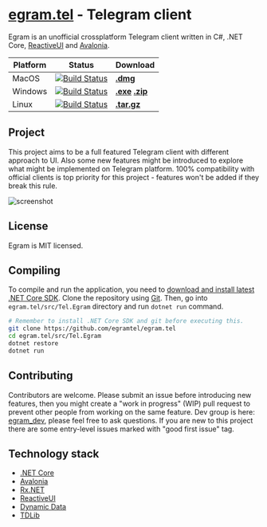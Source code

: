 # [egram.tel](https://egram.tel) - Telegram client

Egram is an unofficial crossplatform Telegram client written in C#, .NET Core, [ReactiveUI](https://github.com/reactiveui/ReactiveUI) and [Avalonia](https://github.com/AvaloniaUI/Avalonia).

| Platform | Status | Download |
| -------- | ------ | -------- |
| MacOS    | [![Build Status](https://dev.azure.com/egramtel/egramtel/_apis/build/status/egram?branchName=master)](https://dev.azure.com/egramtel/egramtel/_build/latest?definitionId=5?branchName=master) | **[.dmg](https://github.com/egramtel/egram.tel/releases)** |
| Windows  | [![Build Status](https://dev.azure.com/egramtel/egramtel/_apis/build/status/egram?branchName=master)](https://dev.azure.com/egramtel/egramtel/_build/latest?definitionId=5?branchName=master) | **[.exe](https://github.com/egramtel/egram.tel/releases)** **[.zip](https://github.com/egramtel/egram.tel/releases)** |
| Linux    | [![Build Status](https://dev.azure.com/egramtel/egramtel/_apis/build/status/egram?branchName=master)](https://dev.azure.com/egramtel/egramtel/_build/latest?definitionId=5?branchName=master) | **[.tar.gz](https://github.com/egramtel/egram.tel/releases)** |

## Project

This project aims to be a full featured Telegram client with different approach to UI. Also some new features might be introduced to explore what might be implemented on Telegram platform. 100% compatibility with official clients is top priority for this project - features won't be added if they break this rule.

![screenshot](https://raw.githubusercontent.com/egramtel/egram.tel/master/screenshot.png)

## License

Egram is MIT licensed.

## Compiling

To compile and run the application, you need to [download and install latest .NET Core SDK](https://www.microsoft.com/net/learn/dotnet/hello-world-tutorial). Clone the repository using [Git](https://git-scm.com/). Then, go into `egram.tel/src/Tel.Egram` directory and run `dotnet run` command.

```sh
# Remember to install .NET Core SDK and git before executing this.
git clone https://github.com/egramtel/egram.tel
cd egram.tel/src/Tel.Egram
dotnet restore
dotnet run
```

## Contributing

Contributors are welcome. Please submit an issue before introducing new features, then you might create a "work in progress" (WIP) pull request to prevent other people from working on the same feature. Dev group is here: [egram_dev](https://t.me/egram_dev), please feel free to ask questions. If you are new to this project there are some entry-level issues marked with "good first issue" tag.

## Technology stack

* [.NET Core](https://github.com/dotnet)
* [Avalonia](https://github.com/AvaloniaUI/Avalonia)
* [Rx.NET](https://github.com/dotnet/reactive)
* [ReactiveUI](https://github.com/reactiveui/ReactiveUI)
* [Dynamic Data](https://github.com/RolandPheasant/DynamicData)
* [TDLib](https://github.com/tdlib/td)
